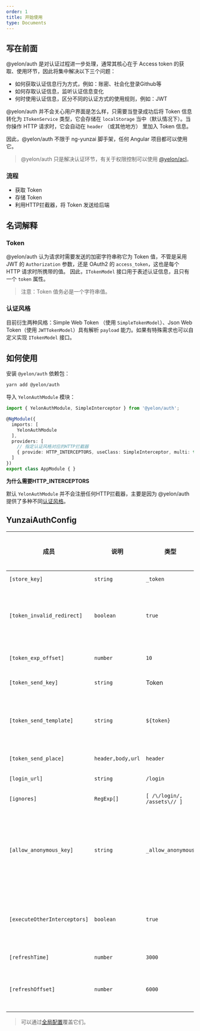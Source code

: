 ```yaml
---
order: 1
title: 开始使用
type: Documents
---
```


## 写在前面

@yelon/auth 是对认证过程进一步处理，通常其核心在于 Access token 的获取、使用环节，因此将集中解决以下三个问题：

+ 如何获取认证信息行为方式，例如：账密、社会化登录Github等
+ 如何存取认证信息，监听认证信息变化
+ 何时使用认证信息，区分不同的认证方式的使用规则，例如：JWT

@yelon/auth 并不会关心用户界面是怎么样，只需要当登录成功后将 Token 信息转化为 `ITokenService` 类型，它会存储在 `localStorage` 当中（默认情况下）。当你操作 HTTP 请求时，它会自动在 `header` （或其他地方） 里加入 Token 信息。

因此，@yelon/auth 不限于 ng-yunzai 脚手架，任何 Angular 项目都可以使用它。

> @yelon/auth 只是解决认证环节，有关于权限控制可以使用 [@yelon/acl](/acl)。

### 流程

- 获取 Token
- 存储 Token
- 利用HTTP拦截器，将 Token 发送给后端

## 名词解释

### Token

@yelon/auth 认为请求时需要发送的加密字符串称它为 Token 值，不管是采用 JWT 的 `Authorization` 参数，还是 OAuth2 的 `access_token`，这也是每个 HTTP 请求时所携带的值。 因此，`ITokenModel` 接口用于表述认证信息，且只有一个 `token` 属性。

> 注意：Token 值务必是一个字符串值。

### 认证风格

目前衍生两种风格：Simple Web Token （使用 `SimpleTokenModel`）、Json Web Token（使用 `JWTTokenModel`）具有解析 `payload` 能力。如果有特殊需求也可以自定义实现 `ITokenModel` 接口。

## 如何使用

安装 `@yelon/auth` 依赖包：

```bash
yarn add @yelon/auth
```

导入 `YelonAuthModule` 模块：

```typescript
import { YelonAuthModule, SimpleInterceptor } from '@yelon/auth';

@NgModule({
  imports: [
    YelonAuthModule
  ],
  providers: [
    // 指定认证风格对应的HTTP拦截器
    { provide: HTTP_INTERCEPTORS, useClass: SimpleInterceptor, multi: true}
  ]
})
export class AppModule { }
```

**为什么需要HTTP_INTERCEPTORS**

默认 `YelonAuthModule` 并不会注册任何HTTP拦截器，主要是因为 @yelon/auth 提供了多种不同[认证风格](/auth/getting-started#认证风格)。

## YunzaiAuthConfig

| 成员 | 说明 | 类型 | 默认值 | 全局配置 |
|----|----|----|-----|------|
| `[store_key]` | `string` | `_token` | `localStorage` 的存储KEY值 | ✅ |
| `[token_invalid_redirect]` | `boolean` | `true` | 无效时跳转至登录页，包括：无效token值、token已过期（限JWT） | ✅ |
| `[token_exp_offset]` | `number` | `10` | JWT token过期时间偏移值（单位：秒） | ✅ |
| `[token_send_key]` | `string` | Token | 发送token参数名 | ✅ |
| `[token_send_template]` | `string` | `${token}` | 发送token模板，以 `${属性名}` 表示占位符，属性名要确保存在否则以空字符代替 | ✅ |
| `[token_send_place]` | `header,body,url` | `header` | 发送token参数位置 | ✅ |
| `[login_url]` | `string` | `/login` | 登录页路由地址 | ✅ |
| `[ignores]` | `RegExp[]` | `[ /\/login/, /assets\// ]` | 忽略 URL 地址清单 | ✅ |
| `[allow_anonymous_key]` | `string` | `_allow_anonymous` | 允许匿名登录标识号，若请求参数中带有该KEY表示忽略TOKEN校验与添加动作，同时真实请求时会移除该数据 | ✅ |
| `[executeOtherInterceptors]` | `boolean` | `true` | 是否校验失效时命中后继续调用后续拦截器的 `intercept` 方法 | ✅ |
| `[refreshTime]` | `number` | `3000` | 刷新时长（单位：ms） | ✅ |
| `[refreshOffset]` | `number` | `6000` | 偏移值（单位：ms），建议根据 `refreshTime` 倍数来设置 | ✅ |

> 可以通过[全局配置](/docs/global-config)覆盖它们。
